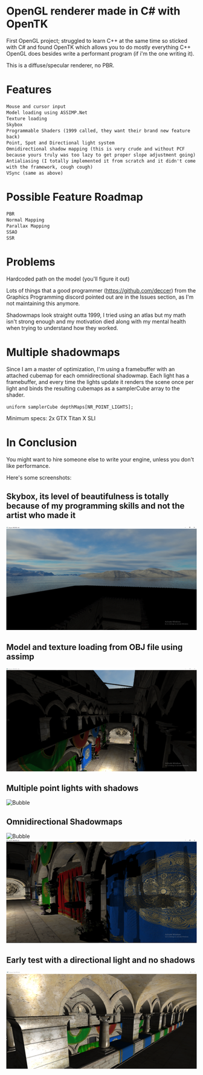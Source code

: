 # OpenGL renderer made in C# with OpenTK

First OpenGL project; struggled to learn C++ at the same time so sticked with C# and found OpenTK which allows you to do mostly everything C++ OpenGL does besides write a performant program (if i'm the one writing it).

This is a diffuse/specular renderer, no PBR.

# Features
    Mouse and cursor input
    Model loading using ASSIMP.Net
    Texture loading 
    Skybox
    Programmable Shaders (1999 called, they want their brand new feature back)
    Point, Spot and Directional light system
    Omnidirectional shadow mapping (this is very crude and without PCF because yours truly was too lazy to get proper slope adjustment going)
    Antialiasing (I totally implemented it from scratch and it didn't come with the framework, cough cough)
    VSync (same as above)


# Possible Feature Roadmap
    PBR
    Normal Mapping
    Parallax Mapping
    SSAO
    SSR

# Problems
Hardcoded path on the model (you'll figure it out)

Lots of things that a good programmer (https://github.com/deccer) from the Graphics Programming discord pointed out are in the Issues section, as I'm not maintaining this anymore.

Shadowmaps look straight outta 1999, I tried using an atlas but my math isn't strong enough and my motivation died along with my mental health when trying to understand how they worked.

# Multiple shadowmaps
Since I am a master of optimization, I'm using a framebuffer with an attached cubemap for each omnidirectional shadowmap. Each light has a framebuffer, and every time the lights update it renders the scene once per light and binds the resulting cubemaps as a samplerCube array to the shader.

`uniform samplerCube depthMaps[NR_POINT_LIGHTS];`

Minimum specs: 2x GTX Titan X SLI

# In Conclusion
You might want to hire someone else to write your engine, unless you don't like performance.

Here's some screenshots:

## Skybox, its level of beautifulness is totally because of my programming skills and not the artist who made it
![Bubble](Images/skybox.png "Render.png")

## Model and texture loading from OBJ file using assimp

![Bubble](Images/Sponza.png "Render.png")

## Multiple point lights with shadows
![Bubble](Images/point.png "Render.png")

## Omnidirectional Shadowmaps
![Bubble](Images/shadow.png "Render.png")
![Bubble](Images/shadowMap2.png "Render.png")

## Early test with a directional light and no shadows
![Bubble](Images/directionalLight.png "Render.png")
